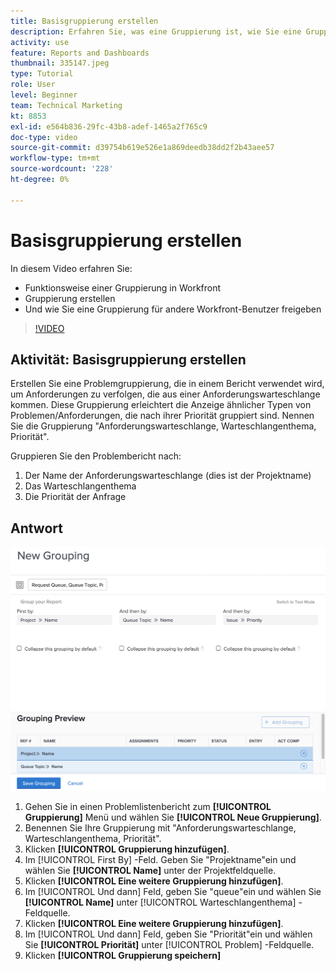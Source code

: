 ```yaml
---
title: Basisgruppierung erstellen
description: Erfahren Sie, was eine Gruppierung ist, wie Sie eine Gruppierung erstellen und wie Sie eine Gruppierung für andere Benutzer in Workfront freigeben.
activity: use
feature: Reports and Dashboards
thumbnail: 335147.jpeg
type: Tutorial
role: User
level: Beginner
team: Technical Marketing
kt: 8853
exl-id: e564b836-29fc-43b8-adef-1465a2f765c9
doc-type: video
source-git-commit: d39754b619e526e1a869deedb38dd2f2b43aee57
workflow-type: tm+mt
source-wordcount: '228'
ht-degree: 0%

---
```


# Basisgruppierung erstellen

In diesem Video erfahren Sie:

* Funktionsweise einer Gruppierung in Workfront
* Gruppierung erstellen
* Und wie Sie eine Gruppierung für andere Workfront-Benutzer freigeben

>[!VIDEO](https://video.tv.adobe.com/v/335147/?quality=12)

## Aktivität: Basisgruppierung erstellen

Erstellen Sie eine Problemgruppierung, die in einem Bericht verwendet wird, um Anforderungen zu verfolgen, die aus einer Anforderungswarteschlange kommen. Diese Gruppierung erleichtert die Anzeige ähnlicher Typen von Problemen/Anforderungen, die nach ihrer Priorität gruppiert sind. Nennen Sie die Gruppierung &quot;Anforderungswarteschlange, Warteschlangenthema, Priorität&quot;.

Gruppieren Sie den Problembericht nach:

1. Der Name der Anforderungswarteschlange (dies ist der Projektname)
1. Das Warteschlangenthema
1. Die Priorität der Anfrage

## Antwort

![Bild des Bildschirms zur Erstellung einer neuen Gruppierung](assets/grouping-exercise.png)

1. Gehen Sie in einen Problemlistenbericht zum **[!UICONTROL Gruppierung]** Menü und wählen Sie **[!UICONTROL Neue Gruppierung]**.
1. Benennen Sie Ihre Gruppierung mit &quot;Anforderungswarteschlange, Warteschlangenthema, Priorität&quot;.
1. Klicken **[!UICONTROL Gruppierung hinzufügen]**.
1. Im [!UICONTROL First By] -Feld. Geben Sie &quot;Projektname&quot;ein und wählen Sie **[!UICONTROL Name]** unter der Projektfeldquelle.
1. Klicken **[!UICONTROL Eine weitere Gruppierung hinzufügen]**.
1. Im [!UICONTROL Und dann] Feld, geben Sie &quot;queue&quot;ein und wählen Sie **[!UICONTROL Name]** unter [!UICONTROL Warteschlangenthema] -Feldquelle.
1. Klicken **[!UICONTROL Eine weitere Gruppierung hinzufügen]**.
1. Im [!UICONTROL Und dann] Feld, geben Sie &quot;Priorität&quot;ein und wählen Sie **[!UICONTROL Priorität]** unter [!UICONTROL Problem] -Feldquelle.
1. Klicken **[!UICONTROL Gruppierung speichern]**
